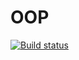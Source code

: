 # OOP

[![Build status](https://ci.appveyor.com/api/projects/status/20jy93n491uim53c?svg=true)](https://ci.appveyor.com/project/Mle4nbly/unit-tests)